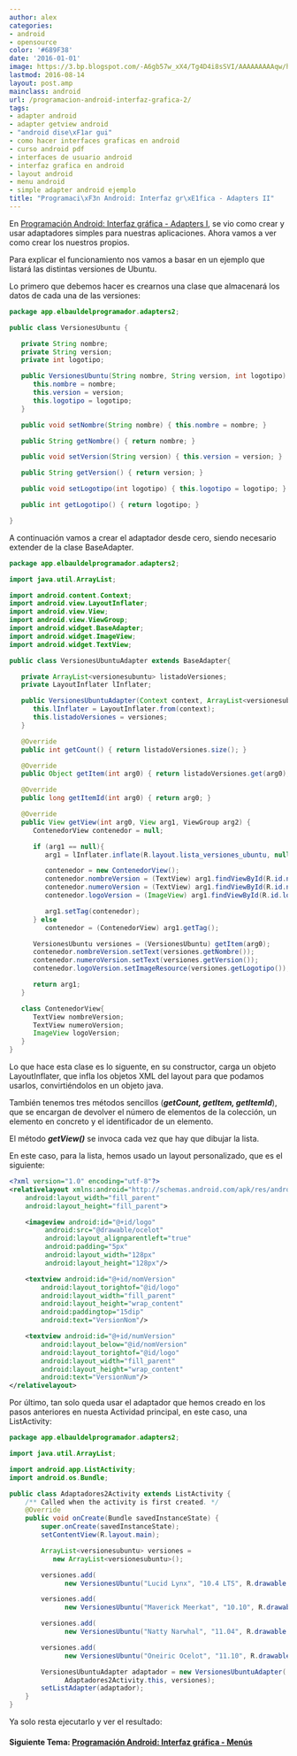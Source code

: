 ```yaml
---
author: alex
categories:
- android
- opensource
color: '#689F38'
date: '2016-01-01'
image: https://3.bp.blogspot.com/-A6gb57w_xX4/Tg4D4i8sSVI/AAAAAAAAAqw/hvsbzYlBpPQ/s800/adaptadores2.png
lastmod: 2016-08-14
layout: post.amp
mainclass: android
url: /programacion-android-interfaz-grafica-2/
tags:
- adapter android
- adapter getview android
- "android dise\xF1ar gui"
- como hacer interfaces graficas en android
- curso android pdf
- interfaces de usuario android
- interfaz grafica en android
- layout android
- menu android
- simple adapter android ejemplo
title: "Programaci\xF3n Android: Interfaz gr\xE1fica - Adapters II"
---
```


En [Programación Android: Interfaz gráfica - Adapters I][1], se vio como crear y usar adaptadores simples para nuestras aplicaciones. Ahora vamos a ver como crear los nuestros propios.

<!--more--><!--ad-->

Para explicar el funcionamiento nos vamos a basar en un ejemplo que listará las distintas versiones de Ubuntu.

Lo primero que debemos hacer es crearnos una clase que almacenará los datos de cada una de las versiones:

```java
package app.elbauldelprogramador.adapters2;

public class VersionesUbuntu {

   private String nombre;
   private String version;
   private int logotipo;

   public VersionesUbuntu(String nombre, String version, int logotipo) {
      this.nombre = nombre;
      this.version = version;
      this.logotipo = logotipo;
   }

   public void setNombre(String nombre) { this.nombre = nombre; }

   public String getNombre() { return nombre; }

   public void setVersion(String version) { this.version = version; }

   public String getVersion() { return version; }

   public void setLogotipo(int logotipo) { this.logotipo = logotipo; }

   public int getLogotipo() { return logotipo; }

}
```

A continuación vamos a crear el adaptador desde cero, siendo necesario extender de la clase BaseAdapter.

```java
package app.elbauldelprogramador.adapters2;

import java.util.ArrayList;

import android.content.Context;
import android.view.LayoutInflater;
import android.view.View;
import android.view.ViewGroup;
import android.widget.BaseAdapter;
import android.widget.ImageView;
import android.widget.TextView;

public class VersionesUbuntuAdapter extends BaseAdapter{

   private ArrayList<versionesubuntu> listadoVersiones;
   private LayoutInflater lInflater;

   public VersionesUbuntuAdapter(Context context, ArrayList<versionesubuntu> versiones) {
      this.lInflater = LayoutInflater.from(context);
      this.listadoVersiones = versiones;
   }

   @Override
   public int getCount() { return listadoVersiones.size(); }

   @Override
   public Object getItem(int arg0) { return listadoVersiones.get(arg0); }

   @Override
   public long getItemId(int arg0) { return arg0; }

   @Override
   public View getView(int arg0, View arg1, ViewGroup arg2) {
      ContenedorView contenedor = null;

      if (arg1 == null){
         arg1 = lInflater.inflate(R.layout.lista_versiones_ubuntu, null);

         contenedor = new ContenedorView();
         contenedor.nombreVersion = (TextView) arg1.findViewById(R.id.nomVersion);
         contenedor.numeroVersion = (TextView) arg1.findViewById(R.id.numVersion);
         contenedor.logoVersion = (ImageView) arg1.findViewById(R.id.logo);

         arg1.setTag(contenedor);
      } else
         contenedor = (ContenedorView) arg1.getTag();

      VersionesUbuntu versiones = (VersionesUbuntu) getItem(arg0);
      contenedor.nombreVersion.setText(versiones.getNombre());
      contenedor.numeroVersion.setText(versiones.getVersion());
      contenedor.logoVersion.setImageResource(versiones.getLogotipo());

      return arg1;
   }

   class ContenedorView{
      TextView nombreVersion;
      TextView numeroVersion;
      ImageView logoVersion;
   }
}
```

Lo que hace esta clase es lo siguente, en su constructor, carga un objeto LayoutInflater, que infla los objetos XML del layout para que podamos usarlos, convirtiéndolos en un objeto java.

También tenemos tres métodos sencillos (***getCount, getItem, getItemId***), que se encargan de devolver el número de elementos de la colección, un elemento en concreto y el identificador de un elemento.

El método ***getView()*** se invoca cada vez que hay que dibujar la lista.

En este caso, para la lista, hemos usado un layout personalizado, que es el siguiente:

```xml
<?xml version="1.0" encoding="utf-8"?>
<relativelayout xmlns:android="http://schemas.android.com/apk/res/android"
    android:layout_width="fill_parent"
    android:layout_height="fill_parent">

    <imageview android:id="@+id/logo"
         android:src="@drawable/ocelot"
         android:layout_alignparentleft="true"
         android:padding="5px"
         android:layout_width="128px"
         android:layout_height="128px"/>

    <textview android:id="@+id/nomVersion"
        android:layout_torightof="@id/logo"
        android:layout_width="fill_parent"
        android:layout_height="wrap_content"
        android:paddingtop="15dip"
        android:text="VersionNom"/>

    <textview android:id="@+id/numVersion"
        android:layout_below="@id/nomVersion"
        android:layout_torightof="@id/logo"
        android:layout_width="fill_parent"
        android:layout_height="wrap_content"
        android:text="VersionNum"/>
</relativelayout>
```

Por último, tan solo queda usar el adaptador que hemos creado en los pasos anteriores en nuesta Actividad principal, en este caso, una ListActivity:

```java
package app.elbauldelprogramador.adapters2;

import java.util.ArrayList;

import android.app.ListActivity;
import android.os.Bundle;

public class Adaptadores2Activity extends ListActivity {
    /** Called when the activity is first created. */
    @Override
    public void onCreate(Bundle savedInstanceState) {
        super.onCreate(savedInstanceState);
        setContentView(R.layout.main);

        ArrayList<versionesubuntu> versiones =
           new ArrayList<versionesubuntu>();

        versiones.add(
              new VersionesUbuntu("Lucid Lynx", "10.4 LTS", R.drawable.lucid));

        versiones.add(
              new VersionesUbuntu("Maverick Meerkat", "10.10", R.drawable.u1010));

        versiones.add(
              new VersionesUbuntu("Natty Narwhal", "11.04", R.drawable.natty));

        versiones.add(
              new VersionesUbuntu("Oneiric Ocelot", "11.10", R.drawable.ocelot));

        VersionesUbuntuAdapter adaptador = new VersionesUbuntuAdapter(
              Adaptadores2Activity.this, versiones);
        setListAdapter(adaptador);
    }
}
```

Ya solo resta ejecutarlo y ver el resultado:

<figure>
    <amp-img on="tap:lightbox1" role="button" tabindex="0" layout="responsive" title="Adaptadores en Android" alt="Adaptadores en Android"  height="800" width="420" src="https://3.bp.blogspot.com/-A6gb57w_xX4/Tg4D4i8sSVI/AAAAAAAAAqw/hvsbzYlBpPQ/s800/adaptadores2.png"></amp-img>
</figure>

#### Siguiente Tema: [Programación Android: Interfaz gráfica - Menús][2]

 [1]: https://elbauldelprogramador.com/programacion-android-interfaz-grafica_28
 [2]: https://elbauldelprogramador.com/programacion-android-interfaz-grafica_08/
